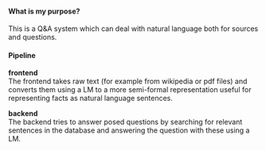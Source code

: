 #### What is my purpose?

This is a Q&A system which can deal with natural language both for sources and questions.

#### Pipeline

**frontend** <br />
The frontend takes raw text (for example from wikipedia or pdf files) and converts them using a LM to a more semi-formal representation useful for representing facts as natural language sentences.

**backend** <br />
The backend tries to answer posed questions by searching for relevant sentences in the database and answering the question with these using a LM.
